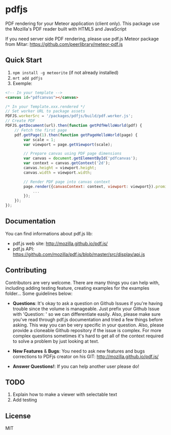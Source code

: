 # pdfjs

PDF rendering for your Meteor application (client only).
This package use the Mozilla's PDF reader built with HTML5 and JavaScript

If you need server side PDF rendering, please use pdf.js Meteor package from Mitar:
https://github.com/peerlibrary/meteor-pdf.js

## Quick Start
1. `npm install -g meteorite` (if not already installed)
2. `mrt add pdfjs`
3. Exemple:

```html
<!-- In your template -->
<canvas id="pdfcanvas"></canvas>
```
```js
/* In your Template.xxx.rendered */
// Set worker URL to package assets
PDFJS.workerSrc = '/packages/pdfjs/build/pdf.worker.js';
// Create PDF
PDFJS.getDocument(url).then(function getPdfHelloWorld(pdf) {
	// Fetch the first page
	pdf.getPage(1).then(function getPageHelloWorld(page) {
		var scale = 1;
		var viewport = page.getViewport(scale);

		// Prepare canvas using PDF page dimensions
		var canvas = document.getElementById('pdfcanvas');
		var context = canvas.getContext('2d');
		canvas.height = viewport.height;
		canvas.width = viewport.width;

		// Render PDF page into canvas context
		page.render({canvasContext: context, viewport: viewport}).promise.then(function () {
			...
		});
	});
});
```

## Documentation
You can find informations about pdf.js lib:
* pdf.js web site: http://mozilla.github.io/pdf.js/
* pdf.js API: https://github.com/mozilla/pdf.js/blob/master/src/display/api.js

## Contributing
Contributors are very welcome. There are many things you can help with,
including adding testing feature, creating examples for the examples folder...
Some guidelines below:

* **Questions**: It's okay to ask a question on Github Issues if you're
  having trouble since the volume is manageable. Just prefix your Github Issue with
  'Question: ' so we can differentiate easily. Also, please make sure you've read through
  pdf.js documentation and tried a few things before asking. This way you can be very
  specific in your question. Also, please provide a cloneable Github repository
  if the issue is complex. For more complex questions sometimes it's hard to get all of the context
  required to solve a problem by just looking at text.

* **New Features** & **Bugs**: You need to ask new features and bugs corrections to PDFjs creator
  on his GIT: http://mozilla.github.io/pdf.js/

* **Answer Questions!**: If you can help another user please do!

## TODO
1. Explain how to make a viewer with selectable text
2. Add testing

## License
MIT